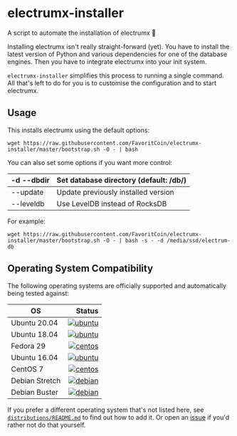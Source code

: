 # electrumx-installer
A script to automate the installation of electrumx 🤖

Installing electrumx isn't really straight-forward (yet). You have to install the latest version of Python and various dependencies for
one of the database engines. Then you have to integrate electrumx into your init system.

`electrumx-installer` simplifies this process to running a single command. All that's left to do for you
is to customise the configuration and to start electrumx.

## Usage
This installs electrumx using the default options:

    wget https://raw.githubusercontent.com/FavoritCoin/electrumx-installer/master/bootstrap.sh -O - | bash

You can also set some options if you want more control:

| -d --dbdir | Set database directory (default: /db/) |
|------------|----------------------------------------|
| --update   | Update previously installed version    |
| --leveldb  | Use LevelDB instead of RocksDB         |

For example:

    wget https://raw.githubusercontent.com/FavoritCoin/electrumx-installer/master/bootstrap.sh -O - | bash -s - -d /media/ssd/electrum-db

     
## Operating System Compatibility

The following operating systems are officially supported and automatically being tested against:

| OS | Status |
|----------|---:|
| Ubuntu 20.04   | [![ubuntu](https://badges.herokuapp.com/travis/FavoritCoin/electrumx-installer?env=IMAGE=%22ubuntu:20.04%22&label=ubuntu:20.04)](https://travis-ci.org/bauerj/electrumx-installer/) |
| Ubuntu 18.04   | [![ubuntu](https://badges.herokuapp.com/travis/FavoritCoin/electrumx-installer?env=IMAGE=%22ubuntu:18.04%22&label=ubuntu:18.04)](https://travis-ci.org/bauerj/electrumx-installer/) |
| Fedora 29      | [![centos](https://badges.herokuapp.com/travis/FavoritCoin/electrumx-installer?env=IMAGE=%22fedora:28%22&label=fedora:28)](https://travis-ci.org/bauerj/electrumx-installer/) |
| Ubuntu 16.04   | [![ubuntu](https://badges.herokuapp.com/travis/FavoritCoin/electrumx-installer?env=IMAGE=%22ubuntu:16.04%22&label=ubuntu:16.04)](https://travis-ci.org/bauerj/electrumx-installer/) |
| CentOS 7       | [![centos](https://badges.herokuapp.com/travis/FavoritCoin/electrumx-installer?env=IMAGE=%22centos:7%22&label=centos:7)](https://travis-ci.org/bauerj/electrumx-installer/) |
| Debian Stretch | [![debian](https://badges.herokuapp.com/travis/FavoritCoin/electrumx-installer?env=IMAGE=%22debian:9%22&label=debian:9)](https://travis-ci.org/bauerj/electrumx-installer/) |
| Debian Buster  | [![debian](https://badges.herokuapp.com/travis/FavoritCoin/electrumx-installer?env=IMAGE=%22debian:10%22&label=debian:10)](https://travis-ci.org/bauerj/electrumx-installer/) |


If you prefer a different operating system that's not listed here, see
[`distributions/README.md`](https://github.com/FavoritCoin/electrumx-installer/blob/master/distributions/README.md) to find out how to add it.
Or open an [issue](https://github.com/FavoritCoin/electrumx-installer/issues/new) if you'd rather not do that yourself.
